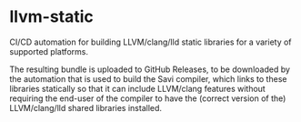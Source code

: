 # llvm-static

CI/CD automation for building LLVM/clang/lld static libraries for a variety of supported platforms. 

The resulting bundle is uploaded to GitHub Releases, to be downloaded by the automation that is used to build the Savi compiler, which links to these libraries statically so that it can include LLVM/clang features without requiring the end-user of the compiler to have the (correct version of the) LLVM/clang/lld shared libraries installed.
